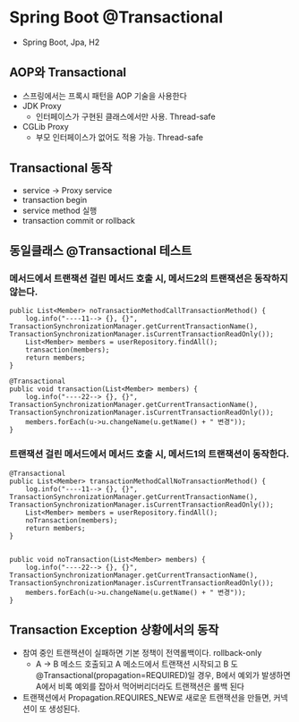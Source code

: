 # Spring Boot @Transactional 
- Spring Boot, Jpa, H2 

## AOP와 Transactional 
- 스프링에서는 프록시 패턴을 AOP 기술을 사용한다 
- JDK Proxy
  + 인터페이스가 구현된 클래스에서만 사용. Thread-safe 
- CGLib Proxy 
  + 부모 인터페이스가 없어도 적용 가능. Thread-safe 
  
## Transactional 동작 
- service -> Proxy service
- transaction begin
- service method 실행
- transaction commit or rollback

## 동일클래스 @Transactional 테스트
### 메서드에서 트랜잭션 걸린 메서드 호출 시, 메서드2의 트랜잭션은 동작하지 않는다. 
```
public List<Member> noTransactionMethodCallTransactionMethod() {
    log.info("----11--> {}, {}", TransactionSynchronizationManager.getCurrentTransactionName(), TransactionSynchronizationManager.isCurrentTransactionReadOnly());
    List<Member> members = userRepository.findAll();
    transaction(members);
    return members;
}

@Transactional
public void transaction(List<Member> members) {
    log.info("----22--> {}, {}", TransactionSynchronizationManager.getCurrentTransactionName(), TransactionSynchronizationManager.isCurrentTransactionReadOnly());
    members.forEach(u->u.changeName(u.getName() + " 변경"));
}
```

### 트랜잭션 걸린 메서드에서 메서드 호출 시, 메서드1의 트랜잭션이 동작한다. 
```
@Transactional
public List<Member> transactionMethodCallNoTransactionMethod() {
    log.info("----11--> {}, {}", TransactionSynchronizationManager.getCurrentTransactionName(), TransactionSynchronizationManager.isCurrentTransactionReadOnly());
    List<Member> members = userRepository.findAll();
    noTransaction(members);
    return members;
}


public void noTransaction(List<Member> members) {
    log.info("----22--> {}, {}", TransactionSynchronizationManager.getCurrentTransactionName(), TransactionSynchronizationManager.isCurrentTransactionReadOnly());
    members.forEach(u->u.changeName(u.getName() + " 변경"));
}
```



## Transaction Exception 상황에서의 동작
- 참여 중인 트랜잭션이 실패하면 기본 정책이 전역롤백이다. rollback-only
  + A → B 메소드 호출되고 A 메소드에서 트랜잭션 시작되고 B 도 @Transactional(propagation=REQUIRED)일 경우, B에서 예외가 발생하면 A에서 비록 예외를 잡아서 먹어버리더라도 트랜잭션은 롤백 된다
- 트랜잭션에서 Propagation.REQUIRES_NEW로 새로운 트랜잭션을 만들면, 커넥션이 또 생성된다.   